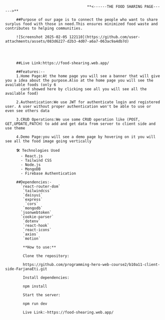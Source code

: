            
                                         **<------THE FOOD SHARING PAGE------>**

         ##Purpose of our page is to connect the people who want to share surplus food with those in need.This ensures minimized food waste and contributes to helping communities.

         ![Screenshot 2025-02-05 122110](https://github.com/user-attachments/assets/083d6227-d2b3-4d07-a6a7-063ac9a4db7d)




         ##Live Link:https://food-shearing.web.app/

         ##Features:--
         1.Home Page:At the home page you will see a banner that will give you a idea about the purpose.Also at the home page you will see the available foods (only 6 
           card showed here by clicking see all you will see all the available food)

         2.Authentication:We use JWT for authenticate login and registered user. A user without proper authentication won't be able to use or even see others data

         3.CRUD Operations:We use some CRUD operation like (POST, GET,UPDATE,PATCH) to add and get data from server to client side and use theme
         
         4.Demo Page:you will see a demo page by hovering on it you will see all the food image going vertically

         🛠 Technologies Used
           - React.js
           - Tailwind CSS
           - Node.js
           - MongoDB
           - Firebase Authentication

         ##Dependencies:-
           `react-router-dom`
            `tailwindcss`
            `daisyui`
            `express`
             `cors`
            `mongodb`
           `jsonwebtoken`
           `cookie-parser`
            `dotenv`
            `react-hook`
            `react-icons`
            `axios`
            `motion`

            **How to use:**

            Clone the repository:

            https://github.com/programming-hero-web-course2/b10a11-client-side-FarjanaEti.git

            Install dependencies:

            npm install

            Start the server:

            npm run dev

            Live Link:-https://food-shearing.web.app/
            

            

